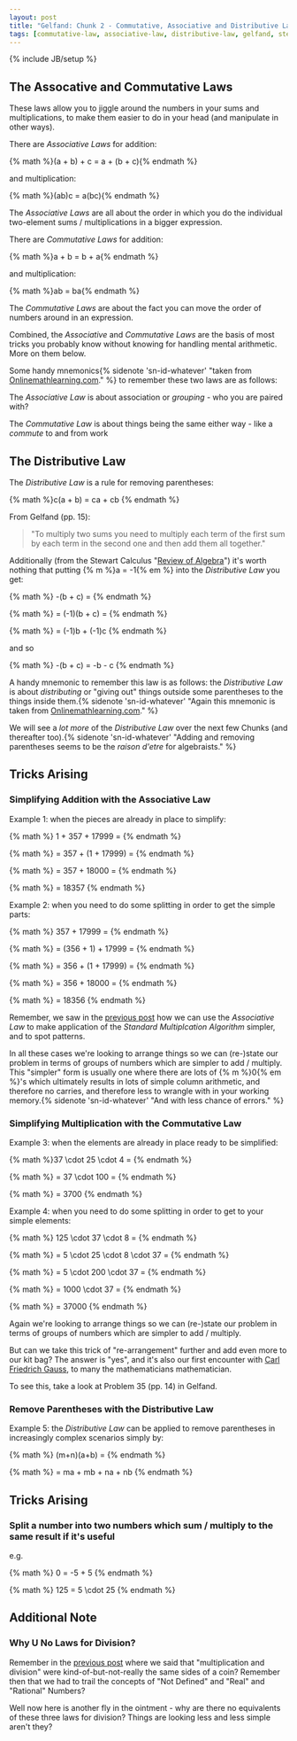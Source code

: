 ```yaml
---
layout: post
title: "Gelfand: Chunk 2 - Commutative, Associative and Distributive Laws"
tags: [commutative-law, associative-law, distributive-law, gelfand, stewart-algebra-review, tricks]
---
```

{% include JB/setup %}

## The Assocative and Commutative Laws
These laws allow you to jiggle around the numbers in your sums and multiplications, to make them easier to do in your head (and manipulate in other ways).

There are _Associative Laws_ for addition:

{% math %}(a + b) + c = a + (b + c){% endmath %}
    
and multiplication:

{% math %}(ab)c = a(bc){% endmath %}

The _Associative Laws_ are all about the order in which you do the individual two-element sums / multiplications in a bigger expression.

There are _Commutative Laws_ for addition:

{% math %}a + b = b + a{% endmath %}

and multiplication:

{% math %}ab = ba{% endmath %}

The _Commutative Laws_ are about the fact you can move the order of numbers around in an expression.

Combined, the _Associative_ and _Commutative Laws_ are the basis of most tricks you probably know without knowing for handling mental arithmetic.  More on them below.

Some handy mnemonics{% sidenote 'sn-id-whatever' "taken from [Onlinemathlearning.com](http://www.onlinemathlearning.com/pre-algebra-mnemonics.html)." %} to remember these two laws are as follows:

The _Associative Law_ is about association or _grouping_ - who you are paired with?

The _Commutative Law_ is about things being the same either way - like a _commute_ to and from work

## The Distributive Law
The _Distributive Law_ is a rule for removing parentheses:  

{% math %}c(a + b) = ca + cb {% endmath %}

From Gelfand (pp. 15): 

> "To multiply two sums you need to multiply each term of the first sum by each term in the second one and then add them all together."

Additionally (from the Stewart Calculus "[Review of Algebra](http://www.stewartcalculus.com/data/ESSENTIAL%20CALCULUS%20Early%20Transcendentals/upfiles/ess-reviewofalgebra.pdf)") it's worth nothing that putting {% m %}a = -1{% em %} into the _Distributive Law_ you get:

{% math %} -(b + c) = {% endmath %}

{% math %} = (-1)(b + c) = {% endmath %}

{% math %} = (-1)b + (-1)c {% endmath %}

and so

{% math %} -(b + c) = -b - c {% endmath %}

A handy mnemonic to remember this law is as follows: the _Distributive Law_ is about _distributing_ or "giving out" things outside some parentheses to the things inside them.{% sidenote 'sn-id-whatever' "Again this mnemonic is taken from [Onlinemathlearning.com](http://www.onlinemathlearning.com/pre-algebra-mnemonics.html)." %}

We will see a _lot more_ of the _Distributive Law_ over the next few Chunks (and thereafter too).{% sidenote 'sn-id-whatever' "Adding and removing parentheses seems to be the _raison d'etre_ for algebraists." %}

## Tricks Arising

### Simplifying Addition with the Associative Law

Example 1: when the pieces are already in place to simplify: 

{% math %}   1 + 357 + 17999 = {% endmath %}

{% math %} = 357 + (1 + 17999) = {% endmath %}

{% math %} = 357 + 18000 = {% endmath %}

{% math %} = 18357 {% endmath %}

Example 2: when you need to do some splitting in order to get the simple parts: 

{% math %}    357 + 17999 = {% endmath %}

{% math %} = (356 + 1) + 17999 = {% endmath %}

{% math %} =  356 + (1 + 17999) = {% endmath %}

{% math %} =  356 + 18000 = {% endmath %}

{% math %} =  18356 {% endmath %}

Remember, we saw in the [previous post](https://andrewharmellaw.github.io/algebra/2016/11/16/gelfands-algebra-chunk-1-fundamentals) how we can use the _Associative Law_ to make application of the _Standard Multiplcation Algorithm_ simpler, and to spot patterns. 

In all these cases we're looking to arrange things so we can (re-)state our problem in terms of groups of numbers which are simpler to add / multiply. This "simpler" form is usually one where there are lots of {% m %}0{% em %}'s which ultimately results in lots of simple column arithmetic, and therefore no carries, and therefore less to wrangle with in your working memory.{% sidenote 'sn-id-whatever' "And with less chance of errors." %}

### Simplifying Multiplication with the Commutative Law

Example 3: when the elements are already in place ready to be simplified: 

{% math %}37 \cdot 25 \cdot 4 = {% endmath %}

{% math %} = 37 \cdot 100 = {% endmath %}

{% math %} = 3700 {% endmath %}

Example 4: when you need to do some splitting in order to get to your simple elements: 

{% math %}   125 \cdot 37 \cdot 8 = {% endmath %}

{% math %} = 5 \cdot 25 \cdot 8 \cdot 37 = {% endmath %}

{% math %} = 5 \cdot 200 \cdot 37 = {% endmath %}

{% math %} = 1000 \cdot 37 = {% endmath %}

{% math %} = 37000 {% endmath %}

Again we're looking to arrange things so we can (re-)state our problem in terms of groups of numbers which are simpler to add  / multiply.

But can we take this trick of "re-arrangement" further and add even more to our kit bag?  The answer is "yes", and it's also our first encounter with [Carl Friedrich Gauss](https://en.wikipedia.org/wiki/Carl_Friedrich_Gauss), to many the mathematicians mathematician.

To see this, take a look at Problem 35 (pp. 14) in Gelfand.

### Remove Parentheses with the Distributive Law

Example 5: the _Distributive Law_ can be applied to remove parentheses in increasingly complex scenarios simply by: 

{% math %} (m+n)(a+b) = {% endmath %}

{% math %} = ma + mb + na + nb {% endmath %}

## Tricks Arising

### Split a number into two numbers which sum / multiply to the same result if it's useful
e.g. 

{% math %} 0 = -5 + 5 {% endmath %}

{% math %} 125 = 5 \cdot 25 {% endmath %}

## Additional Note

### Why U No Laws for Division?
Remember in the [previous post](https://andrewharmellaw.github.io/algebra/2016/11/16/gelfands-algebra-chunk-1-fundamentals) where we said that "multiplication and division" were kind-of-but-not-really the same sides of a coin? Remember then that we had to trail the concepts of "Not Defined" and "Real" and "Rational" Numbers?  

Well now here is another fly in the ointment - why are there no equivalents of these three laws for division? Things are looking less and less simple aren't they?
